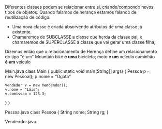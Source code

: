 Diferentes classes podem se relacionar entre si, criando/compondo novos tipos de objetos. 
Quando falamos de herança estamos falando de reutilização de código. 

- Uma nova classe é criada absorvendo atributos de uma classe já existente.
- Chamaremos de SUBCLASSE a classe que herda da classe pai, e chamaremos de SUPERCLASSE a classe que vai gerar uma classe filha;

Dizemos então que o relacionamento de Herença define um relacionamento do tipo "é um"
Mountain bike **é uma** bicicleta; 
moto **é um** veículo 
caminhão **é um** veículo

Main.java
class Main {
  public static void main(String[] args) {
   Pessoa p = new Pessoa();
    p.nome = "Ogata"

    Vendedor v = new Vendendor();
    v.nome = "Láis";
    v.comissao = 123.3;
  }
}

Pessoa.java
class Pessoa {
  String nome;
  String rg;
}

Vendendor.java
